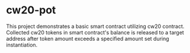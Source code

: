# cw20-pot

This project demonstrates a basic smart contract utilizing cw20 contract.
Collected cw20 tokens in smart contract's balance is released to a target address after
token amount exceeds a specified amount set during instantiation.
